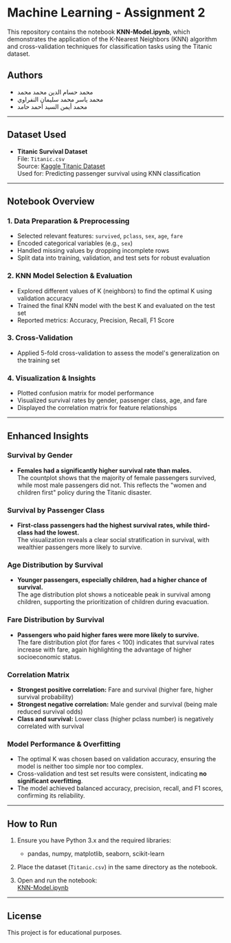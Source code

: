 # Machine Learning - Assignment 2

This repository contains the notebook **KNN-Model.ipynb**, which demonstrates the application of the K-Nearest Neighbors (KNN) algorithm and cross-validation techniques for classification tasks using the Titanic dataset.

## Authors

- محمد حسام الدين محمد محمد  
- محمد ياسر محمد سليمان النفراوي  
- محمد أيمن السيد أحمد حامد  

---

## Dataset Used

- **Titanic Survival Dataset**  
  File: `Titanic.csv`  
  Source: [Kaggle Titanic Dataset](https://www.kaggle.com/datasets/heptapod/titanic)  
  Used for: Predicting passenger survival using KNN classification

---

## Notebook Overview

### 1. Data Preparation & Preprocessing

- Selected relevant features: `survived`, `pclass`, `sex`, `age`, `fare`
- Encoded categorical variables (e.g., `sex`)
- Handled missing values by dropping incomplete rows
- Split data into training, validation, and test sets for robust evaluation

### 2. KNN Model Selection & Evaluation

- Explored different values of K (neighbors) to find the optimal K using validation accuracy
- Trained the final KNN model with the best K and evaluated on the test set
- Reported metrics: Accuracy, Precision, Recall, F1 Score

### 3. Cross-Validation

- Applied 5-fold cross-validation to assess the model's generalization on the training set

### 4. Visualization & Insights

- Plotted confusion matrix for model performance
- Visualized survival rates by gender, passenger class, age, and fare
- Displayed the correlation matrix for feature relationships

---

## Enhanced Insights

### Survival by Gender

- **Females had a significantly higher survival rate than males.**  
  The countplot shows that the majority of female passengers survived, while most male passengers did not. This reflects the "women and children first" policy during the Titanic disaster.

### Survival by Passenger Class

- **First-class passengers had the highest survival rates, while third-class had the lowest.**  
  The visualization reveals a clear social stratification in survival, with wealthier passengers more likely to survive.

### Age Distribution by Survival

- **Younger passengers, especially children, had a higher chance of survival.**  
  The age distribution plot shows a noticeable peak in survival among children, supporting the prioritization of children during evacuation.

### Fare Distribution by Survival

- **Passengers who paid higher fares were more likely to survive.**  
  The fare distribution plot (for fares < 100) indicates that survival rates increase with fare, again highlighting the advantage of higher socioeconomic status.

### Correlation Matrix

- **Strongest positive correlation:** Fare and survival (higher fare, higher survival probability)
- **Strongest negative correlation:** Male gender and survival (being male reduced survival odds)
- **Class and survival:** Lower class (higher pclass number) is negatively correlated with survival

### Model Performance & Overfitting

- The optimal K was chosen based on validation accuracy, ensuring the model is neither too simple nor too complex.
- Cross-validation and test set results were consistent, indicating **no significant overfitting**.
- The model achieved balanced accuracy, precision, recall, and F1 scores, confirming its reliability.

---

## How to Run

1. Ensure you have Python 3.x and the required libraries:
    - pandas, numpy, matplotlib, seaborn, scikit-learn

2. Place the dataset (`Titanic.csv`) in the same directory as the notebook.

3. Open and run the notebook:  
    [KNN-Model.ipynb](KNN-Model.ipynb)

---

## License

This project is for educational purposes.
